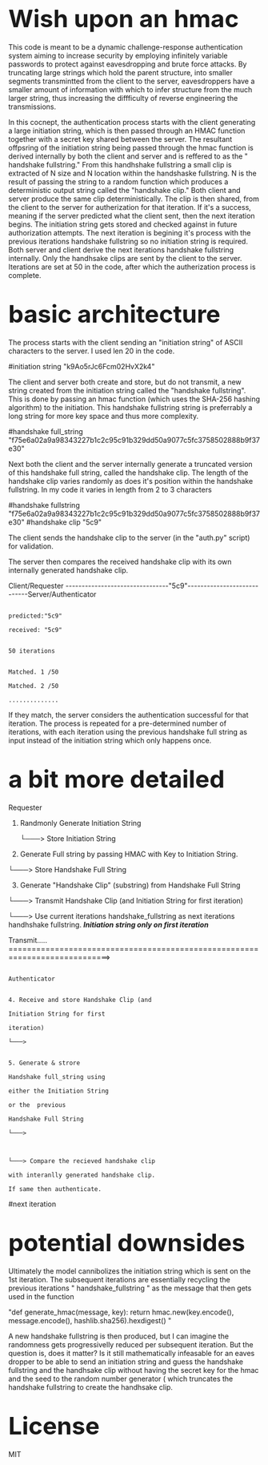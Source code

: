 # <span style="font-size:48px;">Wish upon an hmac</span>

This code is meant to be a dynamic challenge-response authentication system aiming to increase security by employing infinitely variable passwords to protect against eavesdropping and brute force attacks. By truncating large strings which hold the parent structure, into smaller segments transmintted from the client to the server, eavesdroppers have a smaller amount of information with which to infer structure from the much larger string, thus increasing the diffficulty of reverse engineering the transmissions.

In this cocnept, the authentication process starts with the client generating a large initiation string, which is then passed through an HMAC function together with a secret key shared between the server. The resultant offpsring of the initiation string being passed through the hmac function is derived internally by both the client and server and is reffered to as  the " handshake fullstring." From this handhshake fullstring a small clip is extracted of N size and N location within the handshaske fullstring. N is the result of passing the string to a random function which produces a deterministic output string called the "handshake clip." Both client and server produce the same clip deterministically. The clip is then shared, from the client to the server for autherization for that iteration. If it's a success, meaning if the server  predicted what the client sent, then the next iteration begins. The initiation string gets stored and checked against in future authorization attempts. The next iteration is begining it's process with the previous iterations handshake fullstring so no initiation string is required. Both server and client derive the next iterations handshake fullstring internally. Only the handhsake clips are sent by the client to the server. Iterations are set at 50 in the code, after which the autherization process is complete.

# <span style="font-size:48px;">basic architecture</span>
The process starts with the client sending an "initiation string" of ASCII characters to the server. I used 
len 20 in the code.

#initiation string "k9Ao5rJc6Fcm02HvX2k4"


The client and server both create and store, but do not transmit, a new string created from the initiation 
string called the "handshake fullstring". This is done by passing an hmac function (which uses the SHA-256 
hashing algorithm) to the initiation. This handshake fullstring string is preferrably a long string for
more key space and thus more complexity. 

#handshake full_string "f75e6a02a9a98343227b1c2c95c91b329dd50a9077c5fc3758502888b9f37e30"

Next both the client and the server internally generate a truncated version of this
handshake full string, called the handshake clip. The length of the handshake clip varies randomly as 
does it's position within the handshake fullstring. In my code it varies in length from 2 to 3 characters

#handshake fullstring "f75e6a02a9a98343227b1c2c95c91b329dd50a9077c5fc3758502888b9f37e30"
#handshake clip                                "5c9"       


The client sends the handshake clip to the server 
(in the "auth.py" script) for validation.

The server then compares the received handshake clip with its own internally generated handshake clip. 


Client/Requester --------------------------------"5c9"----------------------------Server/Authenticator

                                                                                   predicted:"5c9" 
                                                                                   received: "5c9"
                                                                                   
                                                                                   50 iterations
                                                                                   
                                                                                   Matched. 1 /50
                                                                                   Matched. 2 /50
                                                                                   ..............
If they match, the server considers the authentication successful for that iteration. 
The process is repeated for a pre-determined number of iterations, with each iteration using the previous
handshake full string as input instead of the initiation string which only happens once. 


# <span style="font-size:48px;">a bit more detailed</span>

Requester                                            


1. Randmonly Generate Initiation String

   └───> Store Initiation String

2. Generate Full string by passing 
HMAC with Key to Initiation
String.

└───> Store Handshake Full String

3. Generate "Handshake Clip"
(substring) from Handshake
Full String


└───> Transmit Handshake Clip
   (and Initiation String for
   first iteration)
 

└───> Use current iterations handshake_fullstring as next iterations handhshake fullstring. 
***Initiation string only on first iteration***




Transmit.....
============================================================================>             

                                                                                        Authenticator

                                                                               4. Receive and store Handshake Clip (and
                                                                                  Initiation String for first
                                                                                                   iteration)
                                                                                └───> 
                                                                             
                                                                                5. Generate & strore 
                                                                                Handshake full_string using 
                                                                                either the Initiation String
                                                                                or the  previous 
                                                                                Handshake Full String
                                                                                └───> 
                                                                                
                                                                                    
                                                                                  └───> Compare the recieved handshake clip 
                                                                                  with interanlly generated handshake clip.
                                                                                  If same then authenticate.
#next iteration
# <span style="font-size:48px;">potential downsides</span>     
Ultimately the model cannibolizes the initiation string which is sent on the 1st iteration. The subsequent iterations are essentially recycling the previous iterations " handshake_fullstring " as the message that then gets used in the function

"def generate_hmac(message, key):
    return hmac.new(key.encode(), message.encode(), hashlib.sha256).hexdigest()
"
                                                                                  
A new handshake fullstring is then produced, but I can imagine the randomness gets progressivelly reduced per subsequent iteration. But the question is, does it matter? Is it still mathematically infeasable for an eaves dropper to be able to send an initiation string and guess the handshake fullstring and the handhsake clip without having the secret key for the hmac and the seed to the random number generator ( which truncates the handshake fullstring to create the handhsake clip.                                                                                
# <span style="font-size:48px;">License</span>   
MIT 
                                                                                  
                                                                                  
                                                                                  
                                                                                  
                                                                                  
                                                                                  
                                                                                  
                                                                                  
                                                                                  
                                                                                  
                                                                                  
                                                                                  
                                                                                  
                                                                                  
                                                                                  
                                                                                  
                                                                                  
                                                        
                   

                                                                                 

 
                                                                                
                            
                                                                            
                                                                               
